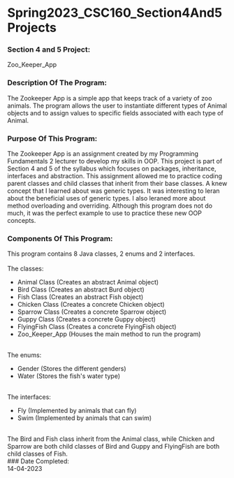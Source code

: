 # Spring2023_CSC160_Section4And5Projects
### Section 4 and 5 Project: <br>
Zoo_Keeper_App
### Description Of The Program: <br>
The Zookeeper App is a simple app that keeps track of a variety of zoo animals. The program allows the user to instantiate different types of Animal objects and to assign values to specific fields associated with each type of Animal.<br>
### Purpose Of This Program: <br>
The Zookeeper App is an assignment created by my Programming Fundamentals 2 lecturer to develop my skills in OOP. This project is part of Section 4 and 5 of the syllabus which focuses on packages, inheritance, interfaces and abstraction. This assignment allowed me to practice coding parent classes and child classes that inherit from their base classes. A knew concept that I learned about was generic types. It was interesting to leran about the beneficial uses of generic types. I also leraned more about method overloading and overriding. Although this program does not do much, it was the perfect example to use to practice these new OOP concepts. <br>
### Components Of This Program: <br>
This program contains 8 Java classes, 2 enums and 2 interfaces. <br><br>
The classes: <br>
<ul>
<li>Animal Class (Creates an abstract Animal object)</li>
<li>Bird Class (Creates an abstract Burd object)</li>
<li>Fish Class (Creates an abstract Fish object)</li>
<li>Chicken Class (Creates a concrete Chicken object)</li>
<li>Sparrow Class (Creates a concrete Sparrow object)</li>
<li>Guppy Class (Creates a concrete Guppy object)</li>
<li>FlyingFish Class (Creates a concrete FlyingFish object)</li>
<li>Zoo_Keeper_App (Houses the main method to run the program)</li>
</ul> <br>
The enums: <br>
<ul>
<li>Gender (Stores the different genders)</li>
<li>Water (Stores the fish's water type)</li>
</ul> <br>
The interfaces: <br>
<ul>
<li>Fly (Implemented by animals that can fly)</li>
<li>Swim (Implemented by animals that can swim)</li>
</ul> <br>
The Bird and Fish class inherit from the Animal class, while Chicken and Sparrow are both child classes of Bird and Guppy and FlyingFish are both child classes of Fish. <br> 
### Date Completed: <br>
14-04-2023
